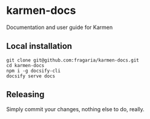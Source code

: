 # karmen-docs

Documentation and user guide for Karmen

## Local installation

```
git clone git@github.com:fragaria/karmen-docs.git
cd karmen-docs
npm i -g docsify-cli
docsify serve docs
```

## Releasing

Simply commit your changes, nothing else to do, really.

